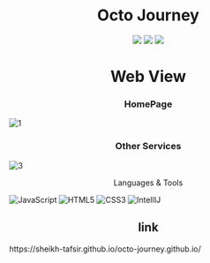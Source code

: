 <h1 align="center">Octo Journey</h1>
<p align="center">
   <img src="https://img.shields.io/badge/language-JavaScript-red?style"/>
   
   <img src="https://img.shields.io/github/stars/Sheikh-Tafsir/octo-journey.github.io"/>
   <img src="https://img.shields.io/github/forks/Sheikh-Tafsir/octo-journey.github.io"/>
</p>

<h1 align="center">Web View</h1>

<h3 align="center">HomePage</h3>

![1](https://user-images.githubusercontent.com/83116065/147655624-3a90bf1a-cd8c-47bb-9b40-d2572a56b09a.JPG)

<h3 align="center">Other Services</h3>

![3](https://user-images.githubusercontent.com/83116065/147655798-4392041c-ef09-49eb-8cc5-e131e7627ace.JPG)

<p align="center">Languages & Tools</p>

![JavaScript](https://img.shields.io/badge/-JavaScript-000000?style=flat&logo=javascript)
![HTML5](https://img.shields.io/badge/-HTML5-000000?style=flat&logo=html5)
![CSS3](https://img.shields.io/badge/-CSS-000000?style=flat&logo=css3)
![IntellIJ](https://img.shields.io/badge/-IntellIJ%20IDEA-000000?style=flat&logo=intellij%20idea)<br />


<h2 align="center">link</h2>
https://sheikh-tafsir.github.io/octo-journey.github.io/
